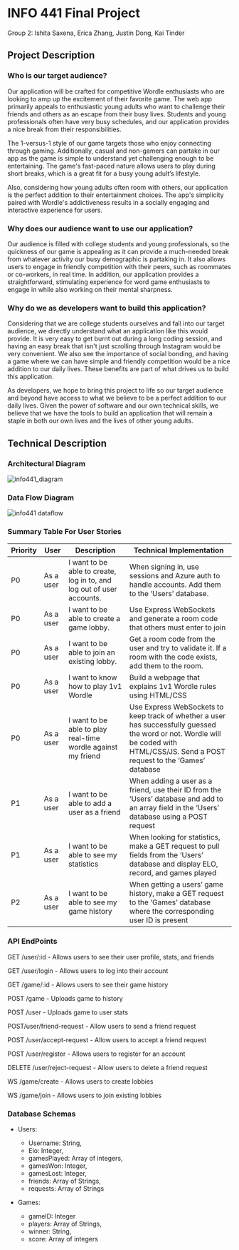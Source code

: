 # INFO 441 Final Project
Group 2: Ishita Saxena, Erica Zhang, Justin Dong, Kai Tinder

## Project Description
### Who is our target audience?
Our application will be crafted for competitive Wordle enthusiasts who are looking to amp up the excitement of their favorite game. The web app primarily appeals to enthusiastic young adults who want to challenge their friends and others as an escape from their busy lives. Students and young professionals often have very busy schedules, and our application provides a nice break from their responsibilities. 

The 1-versus-1 style of our game targets those who enjoy connecting through gaming. Additionally, casual and non-gamers can partake in our app as the game is simple to understand yet challenging enough to be entertaining. The game's fast-paced nature allows users to play during short breaks, which is a great fit for a busy young adult’s lifestyle. 

Also, considering how young adults often room with others, our application is the perfect addition to their entertainment choices. The app's simplicity paired with Wordle's addictiveness results in a socially engaging and interactive experience for users.
### Why does our audience want to use our application?
Our audience is filled with college students and young professionals, so the quickness of our game is appealing as it can provide a much-needed break from whatever activity our busy demographic is partaking in. It also allows users to engage in friendly competition with their peers, such as roommates or co-workers, in real time. In addition, our application provides a straightforward, stimulating experience for word game enthusiasts to engage in while also working on their mental sharpness.
### Why do we as developers want to build this application?
Considering that we are college students ourselves and fall into our target audience, we directly understand what an application like this would provide. It is very easy to get burnt out during a long coding session, and having an easy break that isn't just scrolling through Instagram would be very convenient. We also see the importance of social bonding, and having a game where we can have simple and friendly competition would be a nice addition to our daily lives. These benefits are part of what drives us to build this application. 

As developers, we hope to bring this project to life so our target audience and beyond have access to what we believe to be a perfect addition to our daily lives. Given the power of software and our own technical skills, we believe that we have the tools to build an application that will remain a staple in both our own lives and the lives of other young adults. 

## Technical Description
### Architectural Diagram
![info441_diagram](https://github.com/info441-sp24/final-project-isaxena02/assets/114948976/04732870-7c49-4417-9ff0-f7daf60ab685)

### Data Flow Diagram
![info441 dataflow](https://github.com/info441-sp24/final-project-isaxena02/assets/81937831/2353101a-35a4-4c55-9c44-7f5865222b77)
### Summary Table For User Stories
| Priority | User       | Description                                                   | Technical Implementation                                                                                           |
|----------|------------|---------------------------------------------------------------|--------------------------------------------------------------------------------------------------------------------|
| P0       | As a user  | I want to be able to create, log in to, and log out of user accounts. | When signing in, use sessions and Azure auth to handle accounts. Add them to the ‘Users’ database.                  |
| P0       | As a user  | I want to be able to create a game lobby.                     | Use Express WebSockets and generate a room code that others must enter to join                                     |
| P0       | As a user  | I want to be able to join an existing lobby.                  | Get a room code from the user and try to validate it. If a room with the code exists, add them to the room.         |
| P0       | As a user  | I want to know how to play 1v1 Wordle                         | Build a webpage that explains 1v1 Wordle rules using HTML/CSS                                                      |
| P0       | As a user  | I want to be able to play real-time wordle against my friend  | Use Express WebSockets to keep track of whether a user has successfully guessed the word or not. Wordle will be coded with HTML/CSS/JS. Send a POST request to the ‘Games’ database |
| P1       | As a user  | I want to be able to add a user as a friend                   | When adding a user as a friend, use their ID from the ‘Users’ database and add to an array field in the ‘Users’ database using a POST request |
| P1       | As a user  | I want to be able to see my statistics                        | When looking for statistics, make a GET request to pull fields from the ‘Users’ database and display ELO, record, and games played |
| P2       | As a user  | I want to be able to see my game history                      | When getting a users’ game history, make a GET request to the ‘Games’ database where the corresponding user ID is present |

### API EndPoints
GET /user/:id - Allows users to see their user profile, stats, and friends

GET /user/login - Allows users to log into their account

GET /game/:id - Allows users to see their game history

POST /game - Uploads game to history

POST /user - Uploads game to user stats

POST/user/friend-request - Allow users to send a friend request

POST /user/accept-request - Allow users to accept a friend request

POST /user/register - Allows users to register for an account

DELETE /user/reject-request - Allow users to delete a friend request

WS /game/create - Allows users to create lobbies

WS /game/join - Allows users to join existing lobbies

### Database Schemas
- Users:
    * Username: String,
    * Elo: Integer,
    * gamesPlayed: Array of integers,
    * gamesWon: Integer,
    * gamesLost: Integer,
    * friends: Array of Strings,
    * requests: Array of Strings

- Games:
    * gameID: Integer
  * players: Array of Strings,
  * winner: String,
  * score: Array of integers